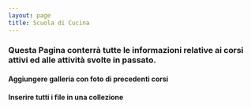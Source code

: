 ```yaml
---
layout: page
title: Scuola di Cucina
---
```


### Questa Pagina conterrà tutte le informazioni relative ai corsi attivi ed alle attività svolte in passato.
#### Aggiungere galleria con foto di precedenti corsi
#### Inserire tutti i file in una collezione
